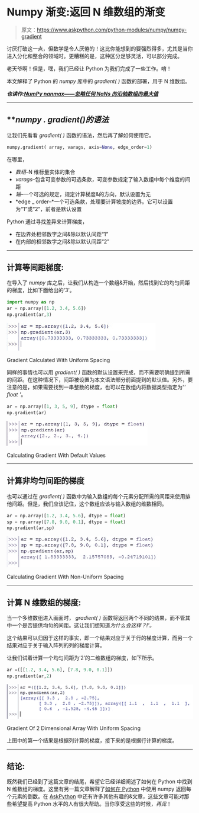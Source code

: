 # Numpy 渐变:返回 N 维数组的渐变

> 原文：<https://www.askpython.com/python-modules/numpy/numpy-gradient>

讨厌打破这一点，但数学是令人厌倦的！这比你能想到的要强烈得多，尤其是当你进入分化和整合的领域时。更糟糕的是，这种区分足够灵活，可以部分完成。

老天爷啊！但是，嘿，我们已经让 Python 为我们完成了一些工作。唷！

本文解释了 Python 的 *numpy* 库中的 *gradient( )* 函数的部署，用于 N 维数组。

***也读作:[NumPy nanmax——忽略任何 NaNs 的沿轴数组的最大值](https://www.askpython.com/python-modules/numpy/numpy-nanmax)***

* * *

## ***numpy . gradient()*的语法**

让我们先看看 *gradient( )* 函数的语法，然后再了解如何使用它。

```py
numpy.gradient( array, varags, axis=None, edge_order=1)

```

在哪里，

*   *数组*–N 维标量实体的集合
*   *varags*–包含可变参数的可选条款，可变参数规定了输入数组中每个维度的间距
*   *轴*–一个可选的规定，规定计算梯度&的方向，默认设置为无
*   *edge _ order–*一个可选条款，处理要计算坡度的边界。它可以设置为“1”或“2”，前者是默认设置

Python 通过寻找差异来计算梯度，

*   在边界处相邻数字之间&除以默认间距“1”
*   在内部的相邻数字之间&除以默认间距“2”

* * *

## **计算等间距梯度:**

在导入了 *numpy* 库之后，让我们从构造一个数组&开始，然后找到它的均匀间距的梯度，比如下面给出的‘3’。

```py
import numpy as np
ar = np.array([1.2, 3.4, 5.6])
np.gradient(ar,3)

```

![Gradient Calculated With Uniform Spacing](img/2cc5960fbbd0024e28143f76a63aece3.png)

Gradient Calculated With Uniform Spacing

同样的事情也可以用 *gradient( )* 函数的默认设置来完成，而不需要明确提到所需的间距。在这种情况下，间距被设置为本文语法部分前面提到的默认值。另外，要注意的是，如果需要找到一串整数的梯度，也可以在数组内将数据类型指定为'*' float '*。

```py
ar = np.array([1, 3, 5, 9], dtype = float)
np.gradient(ar)

```

![Calculating Gradient With Default Values](img/7abae2b43a3d68c0b66c0a6f704a2f85.png)

Calculating Gradient With Default Values

* * *

## **计算非均匀间距的梯度**

也可以通过在 *gradient( )* 函数中为输入数组的每个元素分配所需的间距来使用排他间距。但是，我们应该记住，这个数组应该与输入数组的维数相同。

```py
ar = np.array([1.2, 3.4, 5.6], dtype = float)
sp = np.array([7.8, 9.0, 0.1], dtype = float)
np.gradient(ar,sp)

```

![Calculating Gradient With Non Uniform Spacing](img/86b1034b7bed56c1c58f6dc628382c90.png)

Calculating Gradient With Non-Uniform Spacing

* * *

## **计算 N 维数组的梯度:**

当一个多维数组进入画面时， *gradient( )* 函数将返回两个不同的结果，而不管其中一个是否提供均匀的间距。这让我们想知道*为什么会这样？!'。*

这个结果可以归因于这样的事实，即一个结果对应于关于行的梯度计算，而另一个结果对应于关于输入阵列的列的梯度计算。

让我们试着计算一个均匀间距为‘2’的二维数组的梯度，如下所示。

```py
ar =([[1.2, 3.4, 5.6], [7.8, 9.0, 0.1]])
np.gradient(ar,2)

```

![Gradient Of 2 Dimensional Array With Uniform Spacing](img/8655d2c3555f49f7211b507775235568.png)

Gradient Of 2 Dimensional Array With Uniform Spacing

上图中的第一个结果是根据列计算的梯度，接下来的是根据行计算的梯度。

* * *

## **结论:**

既然我们已经到了这篇文章的结尾，希望它已经详细阐述了如何在 Python 中找到 N 维数组的梯度。这里有另一篇文章解释了[如何在 Python](https://www.askpython.com/python-modules/numpy/numpy-reciprocal) 中使用 numpy 返回每个元素的倒数。在 [AskPython](https://www.askpython.com/) 中还有许多其他有趣的&文章，这些文章可能对那些希望提高 Python 水平的人有很大帮助。当你享受这些的时候，*再见*！